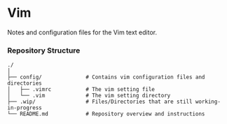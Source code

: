 # Vim
Notes and configuration files for the Vim text editor.

### Repository Structure
```
./
│
├── config/              # Contains vim configuration files and directories
│   ├── .vimrc           # The vim setting file
│   └── .vim             # The vim setting directory
├── .wip/                # Files/Directories that are still working-in-progress
└── README.md            # Repository overview and instructions
```
